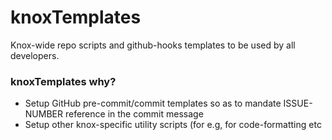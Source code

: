 # knoxTemplates
Knox-wide repo scripts and github-hooks templates to be used by all developers.

### knoxTemplates why?

* Setup GitHub pre-commit/commit templates so as to mandate ISSUE-NUMBER reference in the commit message
* Setup other knox-specific utility scripts (for e.g, for code-formatting etc



